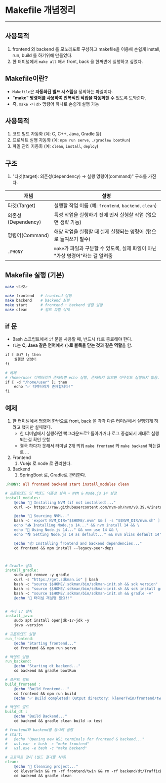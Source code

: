# Makefile 개념정리

---

>

## 사용목적

1. frontend 와 backend 를 모노레포로 구성하고 makefile을 이용해 손쉽게 install, run, build 를 하기위해 만들었다. 
2. 한 터미널에서 `make all` 해서 front, back 을 한꺼번에 실행하고 싶었다. 

## Makefile이란?

- `Makefile`은 **자동화된 빌드 시스템**을 정의하는 파일이다. 
- **"make" 명령어를 사용하여 반복적인 작업을 자동화**할 수 있도록 도와준다. 
- 즉,  `make <타겟>` 명령어 하나로 손쉽게 실행 가능

## 사용목적

1. 코드 빌드 자동화 (예: C, C++, Java, Gradle 등)
2. 프로젝트 실행 자동화 (예: `npm run serve`, `./gradlew bootRun`)
3. 파일 관리 자동화 (예: `clean`, `install`, `deploy`)

## 구조 

1. "타겟(target): 의존성(dependency) → 실행 명령어(command)"  구조를 가진다.

| 개념               | 설명                                                         |
| ------------------ | ------------------------------------------------------------ |
| 타겟(Target)       | 실행할 작업 이름 (예: `frontend`, `backend`, `clean`)        |
| 의존성(Dependency) | 특정 작업을 실행하기 전에 먼저 실행할 작업 (없으면 생략 가능) |
| 명령어(Command)    | 해당 작업을 실행할 때 실제 실행되는 명령어 (탭으로 들여쓰기 필수) |
| `.PHONY`           | `make`가 파일과 구분할 수 있도록, 실제 파일이 아닌 "가상 명령어"라는 걸 알려줌 |

## Makefile 실행 (기본)

```bash
make <타겟>

make frontend   # frontend 실행
make backend    # backend 실행
make start      # frontend + backend 병렬 실행
make clean      # 빌드 파일 삭제
```

## if 문 

- Bash 스크립트에서 `if` 문을 사용할 때, 반드시 `fi`로 종료해야 한다. 
- `fi`는 **C, Java 같은 언어에서 `{}`로 블록을 닫는 것과 같은 역할**을 함.

```makefile
if [ 조건 ]; then
    실행할 명령어
fi

# 에제
# /home/user 디렉터리가 존재하면 echo 실행, 존재하지 않으면 아무것도 실행되지 않음.
if [ -d "/home/user" ]; then 
    echo "✅ 디렉터리가 존재합니다!"
fi
```

## 예제

1. 한 터미널에서 명령어 한번으로 front, back 을 각각 다른 터미널에서 실행되게 하려고 했지만 실패했다. 
   - 한 터미널에서 실행하면 빽그라운드로? 돌아가거나 로그 중첩되서 재대로 실행되는걸 확인 못함 
   - 결국 하다가 못해서 터미널 2개 띄워 `make frontend` 와 `make backend` 하는걸로 ... 
2. Frontend
   1. Vuejs 로  node 로 관리한다.
3. Backend
   1. SpringBoot 로, Gradle로 관리한다. 

```makefile
.PHONY: all frontend backend start install_modules clean

# 프론트엔드 및 백엔드 의존성 설치 + NVM & Node.js 14 설정
install_modules:
	@echo "🚀 Installing NVM (if not installed)..."
	curl -o- https://raw.githubusercontent.com/nvm-sh/nvm/v0.39.4/install.sh | bash || true

	@echo "🔄 Sourcing NVM..."
	bash -c 'export NVM_DIR="$$HOME/.nvm" && [ -s "$$NVM_DIR/nvm.sh" ] && . "$$NVM_DIR/nvm.sh" && \
	echo "📥 Installing Node.js 14..." && nvm install 14 && \
	echo "🚀 Using Node.js 14..." && nvm use 14 && \
	echo "🌎 Setting Node.js 14 as default..." && nvm alias default 14'

	@echo "📦 Installing frontend and backend dependencies..."
	cd frontend && npm install --legacy-peer-deps



# Gradle 설치 
install_gradle:
	sudo apt remove -y gradle
	curl -s "https://get.sdkman.io" | bash
	bash -c "source $$HOME/.sdkman/bin/sdkman-init.sh && sdk version"
	bash -c "source $$HOME/.sdkman/bin/sdkman-init.sh && sdk install gradle 7.6.1"
	bash -c "source $$HOME/.sdkman/bin/sdkman-init.sh && gradle -v"
	@echo "🚀 터미널 재실행 필요!!"


# 자바 17 설치 
install_java: 
	sudo apt install openjdk-17-jdk -y
	java -version

# 프론트엔드 실행
run_frontend:
	@echo "Starting frontend..."
	cd frontend && npm run serve

# 백엔드 실행
run_backend:
	@echo "Starting dt backend..."
	cd backend && gradle bootRun

# 프론트 빌드	
build_frontend : 
	@echo "Build frontend..."
	cd frontend && npm run build
	@echo "✅ Build completed! Output directory: kleverTwin/frontend/twin"

# 백엔드 빌드
build_dt : 
	@echo "Build Backend..."
	cd backend && gradle clean build -x test

# frontend와 backend를 동시에 실행
# start:
# 	@echo "Opening new WSL terminals for frontend & backend..."
# 	wsl.exe -e bash -c "make frontend" 
# 	wsl.exe -e bash -c "make backend" 

# 프로젝트 정리 (빌드 결과물 삭제)
clean:
	@echo "🧹 Cleaning project..."
	cd kleverTwin && rm -rf frontend/twin && rm -rf backend/dt/TrafficDigitalTwin.jar 
	cd backend && gradle clean


```

